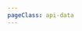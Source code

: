 ```yaml
---
pageClass: api-data
---
```


<IoGrid :data="apiData"/>
<script setup>
import apiData from "./composables/home.js";
</script>
